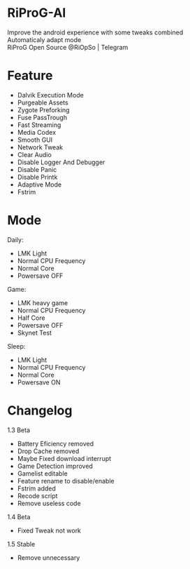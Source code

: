 # RiProG-AI

Improve the android experience with some tweaks combined <br />
Automaticaly adapt  mode <br />
RiProG Open Source @RiOpSo | Telegram  <br />

# Feature
- Dalvik Execution Mode
- Purgeable Assets
- Zygote Preforking
- Fuse PassTrough
- Fast Streaming
- Media Codex
- Smooth GUI
- Network Tweak
- Clear Audio
- Disable Logger And Debugger
- Disable Panic
- Disable Printk
- Adaptive Mode
- Fstrim

# Mode

Daily:
- LMK Light
- Normal CPU Frequency
- Normal Core
- Powersave OFF

Game:
- LMK heavy game
- Normal CPU Frequency
- Half Core
- Powersave OFF
- Skynet Test

Sleep:
- LMK Light
- Normal CPU Frequency
- Normal Core
- Powersave ON

# Changelog

1.3 Beta
- Battery Eficiency removed
- Drop Cache removed
- Maybe Fixed download interrupt
- Game Detection improved
- Gamelist editable
- Feature rename to disable/enable
- Fstrim added
- Recode script
- Remove useless code

1.4 Beta
- Fixed Tweak not work

1.5 Stable
- Remove unnecessary
